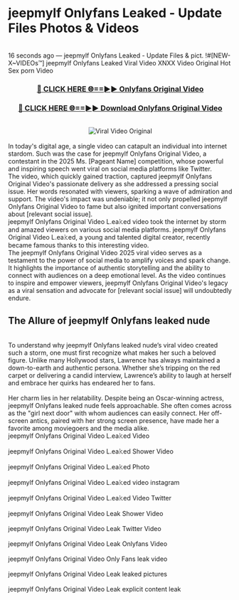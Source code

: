 # jeepmylf Onlyfans Leaked - Update Files Photos & Videos 
<br>
16 seconds ago — jeepmylf Onlyfans Leaked - Update Files & pict. !#[NEW-X~VIDEOs™] jeepmylf Onlyfans Leaked Viral Video XNXX Video Original Hot Sex porn Video
<br>
<div align="center">
<h3><a href="http://freeplayer.one?title=jeepmylf&ref=25OR" rel="nofollow">🔴 CLICK HERE 🌐==►► Onlyfans Original Video</a></h3>
<h3><a href="http://freeplayer.one?title=jeepmylf&ref=25OR" rel="nofollow">🔴 CLICK HERE 🌐==►► Download Onlyfans Original Video</a></h3>
<br>
<a href="http://freeplayer.one?title=jeepmylf&ref=25OR" rel="nofollow" data-target="animated-image.originalLink"><img src="https://i.ibb.co.com/xMMVF88/686577567.gif" alt="Viral Video Original" style="max-width: 100%; display: inline-block;" data-target="animated-image.originalImage"></a>
</div>
<br>
In today's digital age, a single video can catapult an individual into internet stardom. Such was the case for jeepmylf Onlyfans Original Video, a contestant in the 2025 Ms. [Pageant Name] competition, whose powerful and inspiring speech went viral on social media platforms like Twitter.
<br>
The video, which quickly gained traction, captured jeepmylf Onlyfans Original Video's passionate delivery as she addressed a pressing social issue. Her words resonated with viewers, sparking a wave of admiration and support. The video's impact was undeniable; it not only propelled jeepmylf Onlyfans Original Video to fame but also ignited important conversations about [relevant social issue].
<br>
jeepmylf Onlyfans Original Video L.ea𝚔ed video took the internet by storm and amazed viewers on various social media platforms. jeepmylf Onlyfans Original Video L.ea𝚔ed, a young and talented digital creator, recently became famous thanks to this interesting video.
<br>
The jeepmylf Onlyfans Original Video 2025 viral video serves as a testament to the power of social media to amplify voices and spark change. It highlights the importance of authentic storytelling and the ability to connect with audiences on a deep emotional level. As the video continues to inspire and empower viewers, jeepmylf Onlyfans Original Video's legacy as a viral sensation and advocate for [relevant social issue] will undoubtedly endure.
<br>
<h2>The Allure of jeepmylf Onlyfans leaked nude</h2>
<br>
To understand why jeepmylf Onlyfans leaked nude’s viral video created such a storm, one must first recognize what makes her such a beloved figure. Unlike many Hollywood stars, Lawrence has always maintained a down-to-earth and authentic persona. Whether she’s tripping on the red carpet or delivering a candid interview, Lawrence’s ability to laugh at herself and embrace her quirks has endeared her to fans.
<br><br>
Her charm lies in her relatability. Despite being an Oscar-winning actress, jeepmylf Onlyfans leaked nude feels approachable. She often comes across as the "girl next door" with whom audiences can easily connect. Her off-screen antics, paired with her strong screen presence, have made her a favorite among moviegoers and the media alike.
<br>
jeepmylf Onlyfans Original Video L.ea𝚔ed Video
<br><br>
jeepmylf Onlyfans Original Video L.ea𝚔ed Shower Video
<br><br>
jeepmylf Onlyfans Original Video L.ea𝚔ed Photo
<br><br>
jeepmylf Onlyfans Original Video L.ea𝚔ed video instagram
<br><br>
jeepmylf Onlyfans Original Video L.ea𝚔ed Video Twitter
<br><br>
jeepmylf Onlyfans Original Video Leak Shower Video
<br><br>
jeepmylf Onlyfans Original Video Leak Twitter Video
<br><br>
jeepmylf Onlyfans Original Video Leak Onlyfans Video
<br><br>
jeepmylf Onlyfans Original Video Only Fans leak video
<br><br>
jeepmylf Onlyfans Original Video Leak leaked pictures
<br><br>
jeepmylf Onlyfans Original Video Leak explicit content leak